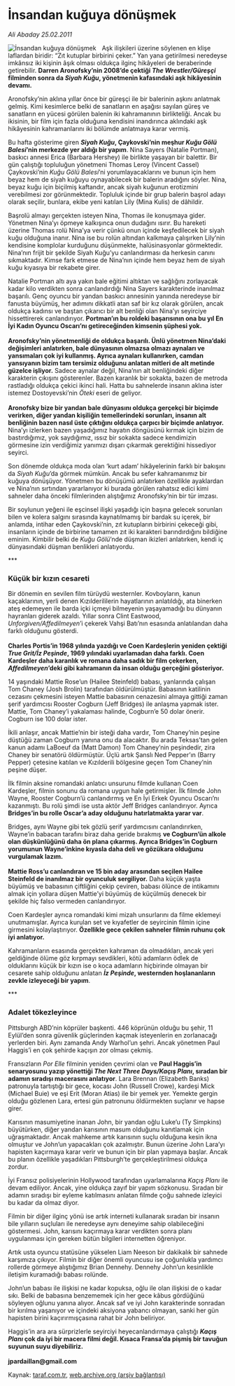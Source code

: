 # İnsandan kuğuya dönüşmek

*Ali Abaday 25.02.2011*

<div class="yazi"><img align="left" alt="İnsandan kuğuya dönüşmek" border="0" src="http://www.taraf.com.tr/fotoraflar/makaleler/insandan-kuguya-donusmek_7857_orijinal.jpg" style="border-right-width:10px; border-color:#FFFFFF"/><p>Aşk ilişkileri üzerine söylenen en klişe laflardan biridir: “Zıt kutuplar birbirini çeker.” Yan yana getirilmesi neredeyse imkânsız iki kişinin âşık olması oldukça ilginç hikâyeleri de beraberinde getirebilir. <b>Darren Aronofsky’nin 2008’de çektiği <i>The Wrestler/Güreşçi</i> filminden sonra da <i>Siyah Kuğu</i>, yönetmenin kafasındaki aşk hikâyesinin devamı.</b></p>
<p>Aronofsky’nin aklına yıllar önce bir güreşçi ile bir balerinin aşkını anlatmak gelmiş. Kimi kesimlerce belki de sanatların en aşağısı sayılan güreş ve sanatların en yücesi görülen balenin iki kahramanının birlikteliği. Ancak bu ikisinin, bir film için fazla olduğuna kendisini inandırınca aklındaki aşk hikâyesinin kahramanlarını iki bölümde anlatmaya karar vermiş.</p>
<p>Bu hafta gösterime giren <b><i>Siyah Kuğu</i>, Çaykovski’nin meşhur <i>Kuğu Gölü Balesi</i>’nin merkezde yer aldığı bir yapım</b>. Nina Sayers (Natalie Portman), baskıcı annesi Erica (Barbara Hershey) ile birlikte yaşayan bir balettir. Bir gün çalıştığı topluluğun yönetmeni Thomas Leroy (Vincent Cassel) Çaykovski’nin <i>Kuğu Gölü Balesi</i>’ni yorumlayacaklarını ve bunun için hem beyaz hem de siyah kuğuyu oynayabilecek bir balerin aradığını söyler. Nina, beyaz kuğu için biçilmiş kaftandır, ancak siyah kuğunun erotizmini verebilmesi zor görünmektedir. Topluluk içinde bir grup balerin başrol adayı olarak seçilir, bunlara, ekibe yeni katılan Lily (Mina Kulis) de dâhildir.</p>
<p>Başrolü almayı gerçekten isteyen Nina, Thomas ile konuşmaya gider. Yönetmen Nina’yı öpmeye kalkışınca onun dudağını ısırır. Bu hareketi üzerine Thomas rolü Nina’ya verir çünkü onun içinde keşfedilecek bir siyah kuğu olduğuna inanır. Nina ise bu rolün altından kalkmaya çalışırken Lily’nin kendisine komplolar kurduğunu düşünmekte, halüsinasyonlar görmektedir. Nina’nın frijit bir şekilde Siyah Kuğu’yu canlandırması da herkesin canını sıkmaktadır. Kimse fark etmese de Nina’nın içinde hem beyaz hem de siyah kuğu kıyasıya bir rekabete girer.</p>
<p>Natalie Portman altı aya yakın bale eğitimi altıktan ve sağlığını zorlayacak kadar kilo verdikten sonra canlandırdığı Nina Sayers karakterinde inanılmaz başarılı. Genç oyuncu bir yandan baskıcı annesinin yanında neredeyse bir fanusta büyümüş, her adımını dikkatli atan saf bir kız olarak görülen, ancak oldukça kadınsı ve baştan çıkarıcı bir alt benliği olan Nina’yı seyirciye hissettirerek canlandırıyor. <b>Portman’ın bu roldeki başarısının ona bu yıl En İyi Kadın Oyuncu Oscarı’nı getireceğinden kimsenin şüphesi yok.<br/><br/></b><b>Aronofsky’nin yönetmenliği de oldukça başarılı. Ünlü yönetmen Nina’daki değişimleri anlatırken, bale dünyasının olmazsa olmazı aynaları ve yansımaları çok iyi kullanmış. Ayrıca aynaları kullanırken, camdan yansıyanın bizim tam tersimiz olduğunu anlatan mitleri de alt metinde güzelce işliyor.</b> Sadece aynalar değil, Nina’nın alt benliğindeki diğer karakterin çıkışını gösterenler. Bazen karanlık bir sokakta, bazen de metroda rastladığı oldukça çekici ikinci hali. Hatta bu sahnelerde insanın aklına ister istemez Dostoyevski’nin <i>Öteki</i> eseri de geliyor.<br/><br/><b>Aronofsky bize bir yandan bale dünyasını oldukça gerçekçi bir biçimde verirken, diğer yandan kişiliğin temellerindeki sorunları, insanın alt benliğinin bazen nasıl üste çıktığını oldukça çarpıcı bir biçimde anlatıyor.</b> Nina’yı izlerken bazen yaşadığımız hayatın döngüsünü kırmak için bizim de bastırdığımız, yok saydığımız, ıssız bir sokakta sadece kendimizin görmesine izin verdiğimiz yanımızı dışarı çıkarmak gerektiğini hissediyor seyirci.</p>
<p>Son dönemde oldukça moda olan ‘kurt adam’ hikâyelerinin farklı bir bakışını da <i>Siyah Kuğu</i>’da görmek mümkün. Ancak bu sefer kahramanımız bir kuğuya dönüşüyor. Yönetmen bu dönüşümü anlatırken özellikle ayaklardan ve Nina’nın sırtından yararlanıyor ki burada görülen rahatsız edici kimi sahneler daha önceki filmlerinden alıştığımız Aronofsky’nin bir tür imzası.</p>
<p>Bir soylunun yeğeni ile eşcinsel ilişki yaşadığı için başına gelecek sorunları bilen ve kolera salgını sırasında kaynatılmamış bir bardak su içerek, bir anlamda, intihar eden Çaykovski’nin, zıt kutupların birbirini çekeceği gibi, insanların içinde de birbirine tamamen zıt iki karakteri barındırdığını bildiğine eminim. Kimbilir belki de <i>Kuğu Gölü</i>’nde düşman ikizleri anlatırken, kendi iç dünyasındaki düşman benlikleri anlatıyordu.</p>
<p>***</p>
<h3>Küçük bir kızın cesareti</h3>
<p>Bir dönemin en sevilen film türüydü westernler. Kovboyların, kanun kaçaklarının, yerli denen Kızılderililerin hayatlarının anlatıldığı, ata binerken ateş edemeyen ile barda içki içmeyi bilmeyenin yaşayamadığı bu dünyanın hayranları giderek azaldı. Yıllar sonra Clint Eastwood, <i>Unforgiven/Affedilmeyen</i>’i çekerek Vahşi Batı’nın esasında anlatılandan daha farklı olduğunu gösterdi.<br/><br/><b>Charles Portis’in 1968 yılında yazdığı ve Coen Kardeşlerin yeniden çektiği <i>True Grit/İz Peşinde</i>, 1969 yılındaki uyarlamadan daha farklı. Coen Kardeşler daha karanlık ve romana daha sadık bir film çekerken, <i>Affedilmeyen</i>’deki gibi kahramanın da insan olduğu gerçeğini gösteriyor.</b></p>
<p>14 yaşındaki Mattie Rose’un (Hailee Steinfeld) babası, yanlarında çalışan Tom Chaney (Josh Brolin) tarafından öldürülmüştür. Babasının katilinin cezasını çekmesini isteyen Mattie babasının cenazesini almaya gittiği zaman şerif yardımcısı Rooster Cogburn (Jeff Bridges) ile anlaşma yapmak ister. Mattie, Tom Chaney’i yakalaması halinde, Cogburn’e 50 dolar önerir. Cogburn ise 100 dolar ister.</p>
<p>İkili anlaşır, ancak Mattie’nin bir isteği daha vardır, Tom Chaney’nin peşine düştüğü zaman Cogburn yanına onu da alacaktır. Bu arada Teksas’tan gelen kanun adamı LaBoeuf da (Matt Damon) Tom Chaney’nin peşindedir, zira Chaney bir senatörü öldürmüştür. Üçlü artık Şanslı Ned Pepper’ın (Barry Pepper) çetesine katılan ve Kızılderili bölgesine geçen Tom Chaney’nin peşine düşer.</p>
<p>İlk filmin aksine romandaki anlatıcı unsurunu filmde kullanan Coen Kardeşler, filmin sonunu da romana uygun hale getirmişler. İlk filmde John Wayne, Rooster Cogburn’ü canlandırmış ve En İyi Erkek Oyuncu Oscarı’nı kazanmıştı. Bu rolü şimdi ise usta aktör Jeff Bridges canlandırıyor. Ayrıca <b>Bridges’in bu rolle Oscar’a aday olduğunu hatırlatmakta yarar var</b>.</p>
<p>Bridges, aynı Wayne gibi tek gözlü şerif yardımcısını canlandırırken, Wayne’in babacan tarafını biraz daha geride bırakmış <b>ve Cogburn’ün alkole olan düşkünlüğünü daha ön plana çıkarmış. Ayrıca Bridges’in Cogburn yorumunun Wayne’inkine kıyasla daha deli ve gözükara olduğunu vurgulamak lazım.<br/><br/></b><b>Mattie Ross’u canlandıran ve 15 bin aday arasından seçilen Hailee Steinfeld de inanılmaz bir oyunculuk sergiliyor.</b> Daha küçük yaşta büyümüş ve babasının çiftliğini çekip çeviren, babası ölünce de intikamını almak için yollara düşen Mattie’yi büyümüş de küçülmüş denecek bir şekilde hiç falso vermeden canlandırıyor. </p>
<p>Coen Kardeşler ayrıca romandaki kimi mizah unsurlarını da filme eklemeyi unutmamışlar. Ayrıca kurulan set ve kıyafetler de seyircinin filmin içine girmesini kolaylaştırıyor. <b>Özellikle gece çekilen sahneler filmin ruhunu çok iyi anlatıyor.</b></p>
<p>Kahramanların esasında gerçekten kahraman da olmadıkları, ancak yeri geldiğinde ölüme göz kırpmayı sevdikleri, kötü adamların ödlek de olduklarını küçük bir kızın ise o koca adamların hiçbirinde olmayan bir cesarete sahip olduğunu anlatan <b><i>İz Peşinde</i>, westernden hoşlananların zevkle izleyeceği bir yapım</b>.</p>
<p>***</p>
<h3>Adalet tökezleyince</h3>
<p>Pittsburgh ABD’nin köprüler başkenti. 446 köprünün olduğu bu şehir, 11 Eylül’den sonra güvenlik güçlerinden kaçmak isteyenlerin en zorlanacağı yerlerden biri. Aynı zamanda Andy Warhol’un şehri. Ancak yönetmen Paul Haggis’i en çok şehirde kaçışın zor olması çekmiş.</p>
<p>Fransızların <i>Por Elle</i> filminin yeniden çevrimi olan ve <b>Paul Haggis’in senaryosunu yazıp yönettiği <i>The Next Three Days/Kaçış Planı</i>, sıradan bir adamın sıradışı macerasını anlatıyor</b>. Lara Brennan (Elizabeth Banks) patronuyla tartıştığı bir gece, kocası John (Russell Crowe), kardeşi Mick (Michael Buie) ve eşi Erit (Moran Atias) ile bir yemek yer. Yemekte gergin olduğu gözlenen Lara, ertesi gün patronunu öldürmekten suçlanır ve hapse girer.</p>
<p>Karısının masumiyetine inanan John, bir yandan oğlu Luke’u (Ty Simpkins) büyütürken, diğer yandan karısının masum olduğunu kanıtlamak için uğraşmaktadır. Ancak mahkeme artık karısının suçlu olduğuna kesin ikna olmuştur ve John’un yapacakları çok azalmıştır. Bunun üzerine John Lara’yı hapisten kaçırmaya karar verir ve bunun için bir plan yapmaya başlar. Ancak bu planın özellikle yaşadıkları Pittsburgh’te gerçekleştirilmesi oldukça zordur.</p>
<p>İyi Fransız polisiyelerinin Hollywood tarafından uyarlamalarına <i>Kaçış Planı</i> ile devam ediliyor. Ancak, yine oldukça zayıf bir yapım sözkonusu. Sıradan bir adamın sıradışı bir eyleme katılmasını anlatan filmde çoğu sahnede izleyici bu kadar da olmaz diyor.</p>
<p>Filmin bir diğer ilginç yönü ise artık interneti kullanarak sıradan bir insanın bile yılların suçluları ile neredeyse aynı deneyime sahip olabileceğini göstermesi. John, karısını kaçırmaya karar verdikten sonra planı uygulanması için gereken bütün bilgileri internetten öğreniyor.</p>
<p>Artık usta oyuncu statüsüne yükselen Liam Neeson bir dakikalık bir sahnede karşımıza çıkıyor. Filmin bir diğer önemli oyuncusu ise çoğunlukla yardımcı rollerde görmeye alıştığımız Brian Dennehy. Dennehy John’un kesinlikle iletişim kuramadığı babası rolünde. </p>
<p>John’un babası ile ilişkisi ne kadar kopuksa, oğlu ile olan ilişkisi de o kadar sıkı. Belki de babasına benzememek için her gece kâbus gördüğünü söyleyen oğlunu yanına alıyor. Ancak saf ve iyi John karakterinde sonradan bir kırılma yaşanıyor ve içindeki aksiyona yabancı olmayan, sanki her gün hapisten birini kaçırırmışçasına rahat bir John beliriyor.</p>
<p>Haggis’in ara ara sürprizlerle seyirciyi heyecanlandırmaya çalıştığı <b><i>Kaçış Planı</i> çok da iyi bir macera filmi değil. Kısaca Fransa’da pişmiş bir tavuğun suyunun suyu diyebiliriz.<br/><br/></b><b>jpardaillan@gmail.com</b><b><i></i></b></p>
</div>

Kaynak: [taraf.com.tr](http://www.taraf.com.tr/ali-abaday/makale-insandan-kuguya-donusmek.htm), [web.archive.org (arşiv bağlantısı)](http://web.archive.org/web/20130623054506/http://www.taraf.com.tr/ali-abaday/makale-insandan-kuguya-donusmek.htm)
